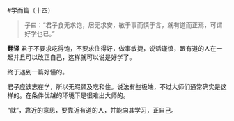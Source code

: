 #学而篇（十四）

>子曰：“君子食无求饱，居无求安，敏于事而慎于言，就有道而正焉，可谓好学也已。”

**翻译**
君子不要求吃得饱，不要求住得好，做事敏捷，说话谨慎，跟有道的人在一起并且可以改正自己，这样就可以说是好学了。

终于遇到一篇好懂的。

君子应该志在学，所以无暇顾及吃和住。说法有些极端，不过大师们通常确实是这样的。在条件优越的环境下是很难出大师的。

“就”，靠近的意思，要靠近有道的人，并能向其学习，正自己。
